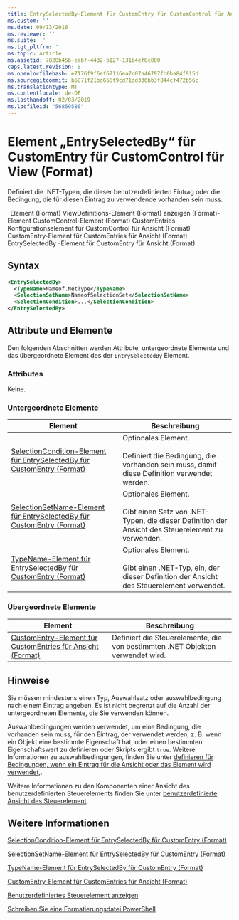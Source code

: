 ```yaml
---
title: EntrySelectedBy-Element für CustomEntry für CustomControl für Ansicht (Format) | Microsoft-Dokumentation
ms.custom: ''
ms.date: 09/13/2016
ms.reviewer: ''
ms.suite: ''
ms.tgt_pltfrm: ''
ms.topic: article
ms.assetid: 7828b45b-eabf-4432-b127-131b4ef0c800
caps.latest.revision: 8
ms.openlocfilehash: e7176f9f6ef67116ea7c07a46797fb0ba84f915d
ms.sourcegitcommit: b6871f21bd666f9cd71dd336bb3f844cf472b56c
ms.translationtype: MT
ms.contentlocale: de-DE
ms.lasthandoff: 02/03/2019
ms.locfileid: "56859586"
---
```

# <a name="entryselectedby-element-for-customentry-for-customcontrol-for-view-format"></a>Element „EntrySelectedBy“ für CustomEntry für CustomControl für View (Format)

Definiert die .NET-Typen, die dieser benutzerdefinierten Eintrag oder die Bedingung, die für diesen Eintrag zu verwendende vorhanden sein muss.

-Element (Format) ViewDefinitions-Element (Format) anzeigen (Format)-Element CustomControl-Element (Format) CustomEntries Konfigurationselement für CustomControl für Ansicht (Format) CustomEntry-Element für CustomEntries für Ansicht (Format) EntrySelectedBy -Element für CustomEntry für Ansicht (Format)

## <a name="syntax"></a>Syntax

```xml
<EntrySelectedBy>
  <TypeName>Nameof.NetType</TypeName>
  <SelectionSetName>NameofSelectionSet</SelectionSetName>
  <SelectionCondition>...</SelectionCondition>
</EntrySelectedBy>
```

## <a name="attributes-and-elements"></a>Attribute und Elemente

Den folgenden Abschnitten werden Attribute, untergeordnete Elemente und das übergeordnete Element des der `EntrySelectedBy` Element.

### <a name="attributes"></a>Attributes

Keine.

### <a name="child-elements"></a>Untergeordnete Elemente

|Element|Beschreibung|
|-------------|-----------------|
|[SelectionCondition-Element für EntrySelectedBy für CustomEntry (Format)](./selectioncondition-element-for-entryselectedby-for-customcontrol-format.md)|Optionales Element.<br /><br /> Definiert die Bedingung, die vorhanden sein muss, damit diese Definition verwendet werden.|
|[SelectionSetName-Element für EntrySelectedBy für CustomEntry (Format)](./selectionsetname-element-for-entryselectedby-for-customcontrol-for-view-format.md)|Optionales Element.<br /><br /> Gibt einen Satz von .NET-Typen, die dieser Definition der Ansicht des Steuerelement zu verwenden.|
|[TypeName-Element für EntrySelectedBy für CustomEntry (Format)](./typename-element-for-selectioncondition-for-customcontrol-for-view-format.md)|Optionales Element.<br /><br /> Gibt einen .NET-Typ, ein, der dieser Definition der Ansicht des Steuerelement verwendet.|

### <a name="parent-elements"></a>Übergeordnete Elemente

|Element|Beschreibung|
|-------------|-----------------|
|[CustomEntry-Element für CustomEntries für Ansicht (Format)](./customentry-element-for-customentries-for-customcontrol-for-view-format.md)|Definiert die Steuerelemente, die von bestimmten .NET Objekten verwendet wird.|

## <a name="remarks"></a>Hinweise

Sie müssen mindestens einen Typ, Auswahlsatz oder auswahlbedingung nach einem Eintrag angeben. Es ist nicht begrenzt auf die Anzahl der untergeordneten Elemente, die Sie verwenden können.

Auswahlbedingungen werden verwendet, um eine Bedingung, die vorhanden sein muss, für den Eintrag, der verwendet werden, z. B. wenn ein Objekt eine bestimmte Eigenschaft hat, oder einen bestimmten Eigenschaftswert zu definieren oder Skripts ergibt `true`. Weitere Informationen zu auswahlbedingungen, finden Sie unter [definieren für Bedingungen, wenn ein Eintrag für die Ansicht oder das Element wird verwendet,](./defining-conditions-for-displaying-data.md).

Weitere Informationen zu den Komponenten einer Ansicht des benutzerdefinierten Steuerelements finden Sie unter [benutzerdefinierte Ansicht des Steuerelement](./creating-custom-controls.md).

## <a name="see-also"></a>Weitere Informationen

[SelectionCondition-Element für EntrySelectedBy für CustomEntry (Format)](./selectioncondition-element-for-entryselectedby-for-customcontrol-format.md)

[SelectionSetName-Element für EntrySelectedBy für CustomEntry (Format)](./selectionsetname-element-for-entryselectedby-for-customcontrol-for-view-format.md)

[TypeName-Element für EntrySelectedBy für CustomEntry (Format)](./typename-element-for-selectioncondition-for-customcontrol-for-view-format.md)

[CustomEntry-Element für CustomEntries für Ansicht (Format)](./customentry-element-for-customentries-for-customcontrol-for-view-format.md)

[Benutzerdefiniertes Steuerelement anzeigen](./creating-custom-controls.md)

[Schreiben Sie eine Formatierungsdatei PowerShell](./writing-a-powershell-formatting-file.md)

